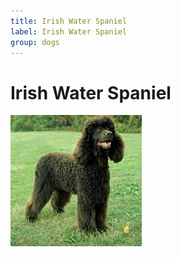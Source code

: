 ```yaml
---
title: Irish Water Spaniel
label: Irish Water Spaniel
group: dogs
---
```


# Irish Water Spaniel

![Irish Water Spaniel](/assets/images/Irish_water_spaniel/image.jpg "Irish Water Spaniel")